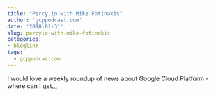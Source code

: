 ```yaml
---
title: "Percy.io with Mike Fotinakis"
author: 'gcppodcast.com'
date: '2018-01-31'
slug: percyio-with-mike-fotinakis
categories:
- bloglink
tags:
  - gcppodcastcom
---
```


I would love a weekly roundup of news about Google Cloud Platform - where can I get[... <i class="fas fa-external-link-alt"></i>](https://www.gcppodcast.com/post/episode-112-percy-io-with-mike-fotinakis/)

